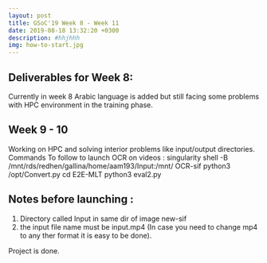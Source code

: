 ```yaml
---
layout: post
title: GSoC'19 Week 8 - Week 11
date: 2019-08-18 13:32:20 +0300
description: #hhjhhh 
img: how-to-start.jpg 
---
```


## Deliverables for Week 8:

Currently in week 8 Arabic language is added but still facing some problems with HPC environment in the training phase.

## Week 9 - 10

Working on HPC and solving interior problems like input/output directories.
Commands To follow to launch OCR on videos : 
singularity shell -B /mnt/rds/redhen/gallina/home/aam193/Input:/mnt/ OCR-sif
python3 /opt/Convert.py
cd E2E-MLT
python3 eval2.py

## Notes before launching :
1) Directory called Input in same dir of image new-sif
2) the input file name must be input.mp4 (In case you need to change mp4 to any ther format it is easy to be done).


Project is done.
